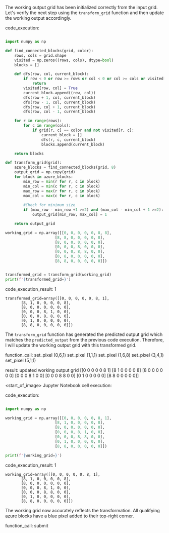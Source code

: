 The working output grid has been initialized correctly from the input grid.  Let's verify the next step using the `transform_grid` function and then update the working output accordingly.


code_execution:
```python

import numpy as np

def find_connected_blocks(grid, color):
    rows, cols = grid.shape
    visited = np.zeros((rows, cols), dtype=bool)
    blocks = []

    def dfs(row, col, current_block):
        if row < 0 or row >= rows or col < 0 or col >= cols or visited[row, col] or grid[row, col] != color:
            return
        visited[row, col] = True
        current_block.append((row, col))
        dfs(row + 1, col, current_block)
        dfs(row - 1, col, current_block)
        dfs(row, col + 1, current_block)
        dfs(row, col - 1, current_block)

    for r in range(rows):
        for c in range(cols):
            if grid[r, c] == color and not visited[r, c]:
                current_block = []
                dfs(r, c, current_block)
                blocks.append(current_block)

    return blocks

def transform_grid(grid):
    azure_blocks = find_connected_blocks(grid, 8)
    output_grid = np.copy(grid)
    for block in azure_blocks:
        min_row = min(r for r, c in block)
        min_col = min(c for r, c in block)
        max_row = max(r for r, c in block)
        max_col = max(c for r, c in block)
        
        #Check for minimum size
        if (max_row - min_row +1 >=2) and (max_col - min_col + 1 >=2):
            output_grid[min_row, max_col] = 1

    return output_grid

working_grid = np.array([[0, 0, 0, 0, 0, 8, 8],
                      [8, 8, 0, 0, 0, 0, 8],
                      [8, 0, 0, 0, 0, 0, 0],
                      [0, 0, 0, 8, 0, 0, 0],
                      [0, 0, 0, 8, 8, 0, 0],
                      [0, 8, 0, 0, 0, 0, 0],
                      [8, 8, 0, 0, 0, 0, 0]])


transformed_grid = transform_grid(working_grid)
print(f'{transformed_grid=}')

```
code_execution_result: 1
```
transformed_grid=array([[0, 0, 0, 0, 0, 8, 1],
       [8, 1, 0, 0, 0, 0, 8],
       [8, 0, 0, 0, 0, 0, 0],
       [0, 0, 0, 8, 1, 0, 0],
       [0, 0, 0, 8, 8, 0, 0],
       [0, 1, 0, 0, 0, 0, 0],
       [8, 8, 0, 0, 0, 0, 0]])

```

The `transform_grid` function has generated the predicted output grid which matches the `predicted_output` from the previous code execution.  Therefore, I will update the working output grid with this transformed grid.

function_call:
set_pixel (0,6,1)
set_pixel (1,1,1)
set_pixel (1,6,8)
set_pixel (3,4,1)
set_pixel (5,1,1)

result:
updated working output grid
[[0 0 0 0 0 8 1]
 [8 1 0 0 0 0 8]
 [8 0 0 0 0 0 0]
 [0 0 0 8 1 0 0]
 [0 0 0 8 8 0 0]
 [0 1 0 0 0 0 0]
 [8 8 0 0 0 0 0]]


<start_of_image> Jupyter Notebook cell execution:


code_execution:

```python

import numpy as np

working_grid = np.array([[0, 0, 0, 0, 0, 8, 1],
                      [8, 1, 0, 0, 0, 0, 8],
                      [8, 0, 0, 0, 0, 0, 0],
                      [0, 0, 0, 8, 1, 0, 0],
                      [0, 0, 0, 8, 8, 0, 0],
                      [0, 1, 0, 0, 0, 0, 0],
                      [8, 8, 0, 0, 0, 0, 0]])

print(f'{working_grid=}')


```

code_execution_result: 1

```
working_grid=array([[0, 0, 0, 0, 0, 8, 1],
       [8, 1, 0, 0, 0, 0, 8],
       [8, 0, 0, 0, 0, 0, 0],
       [0, 0, 0, 8, 1, 0, 0],
       [0, 0, 0, 8, 8, 0, 0],
       [0, 1, 0, 0, 0, 0, 0],
       [8, 8, 0, 0, 0, 0, 0]])

```

The working grid now accurately reflects the transformation.  All qualifying azure blocks have a blue pixel added to their top-right corner.

function_call:
submit




